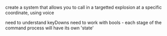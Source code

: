 create a system that allows you to call in a targetted explosion at a specific coordinate, using voice

need to understand keyDowns
need to work with bools - each stage of the command process will have its own 'state'

